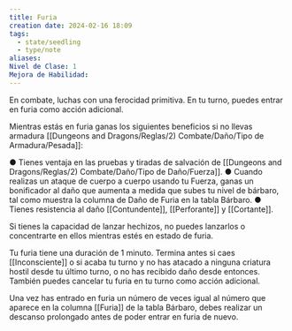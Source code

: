 ```yaml
---
title: Furia
creation date: 2024-02-16 18:09
tags:
  - state/seedling
  - type/note
aliases: 
Nivel de Clase: 1
Mejora de Habilidad:
---
```



En combate, luchas con una ferocidad primitiva. En tu turno, puedes entrar en furia como acción
adicional.

Mientras estás en furia ganas los siguientes beneficios si no llevas armadura [[Dungeons and Dragons/Reglas/2) Combate/Daño/Tipo de Armadura/Pesada]]:

● Tienes ventaja en las pruebas y tiradas de salvación de [[Dungeons and Dragons/Reglas/2) Combate/Daño/Tipo de Daño/Fuerza]].
● Cuando realizas un ataque de cuerpo a cuerpo usando tu Fuerza, ganas un bonificador al daño que aumenta a medida que subes tu nivel de bárbaro, tal como muestra la columna de Daño de Furia en la tabla Bárbaro.
● Tienes resistencia al daño [[Contundente]], [[Perforante]] y [[Cortante]].

Si tienes la capacidad de lanzar hechizos, no puedes lanzarlos o concentrarte en ellos mientras estés en estado de furia.

Tu furia tiene una duración de 1 minuto. Termina antes si caes [[Inconsciente]] o si acaba tu turno y no has atacado a ninguna criatura hostil desde tu último turno, o no has recibido daño desde entonces. También puedes cancelar tu furia en tu turno como acción adicional.

Una vez has entrado en furia un número de veces igual al número que aparece en la columna [[Furia]]
de la tabla Bárbaro, debes realizar un descanso prolongado antes de poder entrar en furia de nuevo.

